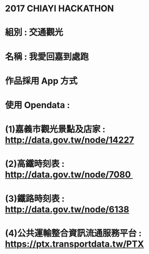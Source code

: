 # 2017 CHIAYI HACKATHON
# 組別 : 交通觀光
# 名稱 : 我愛回嘉到處跑
# 作品採用 App 方式
# 使用 Opendata :
# (1)嘉義市觀光景點及店家 : http://data.gov.tw/node/14227
# (2)高鐵時刻表 : http://data.gov.tw/node/7080 
# (3)鐵路時刻表 : http://data.gov.tw/node/6138
# (4)公共運輸整合資訊流通服務平台 : https://ptx.transportdata.tw/PTX
